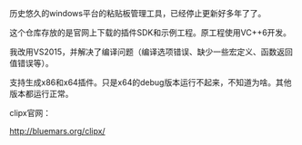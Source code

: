 历史悠久的windows平台的粘贴板管理工具，已经停止更新好多年了了。

这个仓库存放的是官网上下载的插件SDK和示例工程。原工程使用VC++6开发。

我改用VS2015，并解决了编译问题（编译选项错误、缺少一些宏定义、函数返回值错误等）。

支持生成x86和x64插件。只是x64的debug版本运行不起来，不知道为啥。其他版本都运行正常。



clipx官网：

http://bluemars.org/clipx/